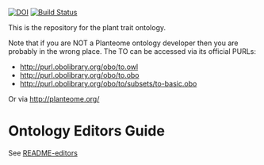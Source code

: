 [![DOI](https://zenodo.org/badge/13996/Planteome/plant-trait-ontology.svg)](https://zenodo.org/badge/latestdoi/13996/Planteome/plant-trait-ontology)
[![Build Status](https://travis-ci.org/Planteome/plant-trait-ontology.svg?branch=master)](https://travis-ci.org/Planteome/plant-trait-ontology)

This is the repository for the plant trait ontology.

Note that if you are NOT a Planteome ontology developer then you are
probably in the wrong place. The TO can be accessed via its official
PURLs:

 * http://purl.obolibrary.org/obo/to.owl
 * http://purl.obolibrary.org/obo/to.obo
 * http://purl.obolibrary.org/obo/to/subsets/to-basic.obo

Or via http://planteome.org/

# Ontology Editors Guide

See [README-editors](README-editors.md)





